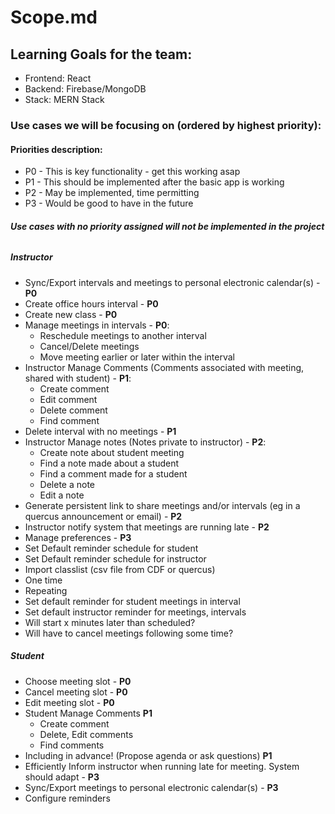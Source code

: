 # Scope.md

## Learning Goals for the team:
  - Frontend: React
  - Backend: Firebase/MongoDB
  - Stack: MERN Stack

### Use cases we will be focusing on (ordered by highest priority):

#### Priorities description:
- P0 - This is key functionality - get this working asap
- P1 - This should be implemented after the basic app is working
- P2 - May be implemented, time permitting
- P3 - Would be good to have in the future

###### **Use cases with no priority assigned will not be implemented in the project**

##### **Instructor**
- Sync/Export intervals and meetings to personal electronic calendar(s) -  **P0**
- Create office hours interval - **P0**
- Create new class - **P0**
- Manage meetings in intervals - **P0**:
  - Reschedule meetings to another interval
  - Cancel/Delete meetings
  - Move meeting earlier or later within the interval
- Instructor Manage Comments (Comments associated with meeting, shared with student) - **P1**:
  - Create comment
  - Edit comment
  - Delete comment
  - Find comment
- Delete interval with no meetings -  **P1**
- Instructor Manage notes (Notes private to instructor) -  **P2**:
  - Create note about student meeting
  - Find a note made about a student
  - Find a comment made for a student
  - Delete a note
  - Edit a note
- Generate persistent link to share meetings and/or intervals (eg in a quercus announcement or email) -  **P2**
- Instructor notify system that meetings are running late - **P2**
- Manage preferences - **P3**
- Set Default reminder schedule for student
- Set Default reminder schedule for instructor
- Import classlist (csv file from CDF or quercus)
- One time
- Repeating
- Set default reminder for student meetings in interval
- Set default instructor reminder for meetings, intervals
- Will start x minutes later than  scheduled?
- Will have to cancel meetings following some time?

##### **Student**
- Choose meeting slot - **P0**
- Cancel meeting slot - **P0**
- Edit meeting slot - **P0**
- Student Manage Comments **P1**
    - Create comment 
    - Delete, Edit comments
    - Find comments
- Including in advance! (Propose agenda or ask questions) **P1**
- Efficiently Inform instructor when running late for meeting. System should adapt - **P3**
- Sync/Export meetings to personal electronic calendar(s) - **P3**
- Configure reminders

